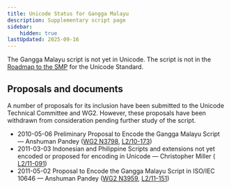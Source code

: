 ```yaml
---
title: Unicode Status for Gangga Malayu
description: Supplementary script page
sidebar:
    hidden: true
lastUpdated: 2025-09-16
---
```


The Gangga Malayu script is not yet in Unicode. The script is not in the [Roadmap to the SMP](http://www.unicode.org/roadmaps/smp/) for the Unicode Standard.

## Proposals and documents

A number of proposals for its inclusion have been submitted to the Unicode Technical Committee and WG2. However, these proposals have been withdrawn from consideration pending further study of the script. 
- 2010-05-06 Preliminary Proposal to Encode the Gangga Malayu Script — Anshuman Pandey ([WG2 N3798](https://www.unicode.org/wg2/docs/n3798.pdf), [L2/10-173](http://www.unicode.org/cgi-bin/GetMatchingDocs.pl?L2/10-173))
- 2011-03-03 Indonesian and Philippine Scripts and extensions not yet encoded or proposed for encoding in Unicode — Christopher Miller ([  L2/11-091](http://www.unicode.org/cgi-bin/GetMatchingDocs.pl?L2/11-091))
- 2011-05-02 Proposal to Encode the Gangga Malayu Script in ISO/IEC 10646 — Anshuman Pandey ([WG2 N3959](https://www.unicode.org/wg2/docs/n3959.pdf), [L2/11-151](http://www.unicode.org/cgi-bin/GetMatchingDocs.pl?L2/11-151))
